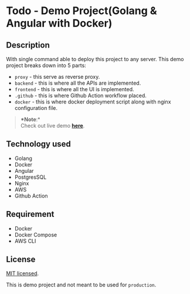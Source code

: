 # Todo - Demo Project(Golang & Angular with Docker)

## Description

With single command able to deploy this project to any server. This demo project breaks down into 5 parts:

- `proxy` - this serve as reverse proxy.
- `backend` - this is where all the APIs are implemented.
- `frontend` - this is where all the UI is implemented.
- `.github` - this is where Github Action workflow placed.
- `docker` - this is where docker deployment script along with nginx configuration file.

> **\*Note**:\*<br>
> Check out live demo **[here](http://13.251.52.50/)**.

## Technology used

- Golang
- Docker
- Angular
- PostgresSQL
- Nginx
- AWS
- Github Action

## Requirement

* Docker
* Docker Compose
* AWS CLI

## License

[MIT licensed](LICENSE).

This is demo project and not meant to be used for `production`.
